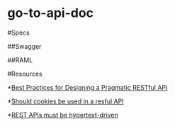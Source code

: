 # go-to-api-doc

#Specs

##Swagger

##RAML

#Resources

*[Best Practices for Designing a Pragmatic RESTful API](http://www.vinaysahni.com/best-practices-for-a-pragmatic-restful-api)

*[Should cookies be used in a resful API](http://programmers.stackexchange.com/questions/141019/should-cookies-be-used-in-a-restful-api)

*[REST APIs must be hypertext-driven](http://roy.gbiv.com/untangled/2008/rest-apis-must-be-hypertext-driven)
